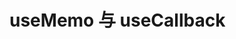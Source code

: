 <!--
 * @Author: xinxu
 * @Date: 2023-01-03 14:57:13
 * @LastEditors: xinxu
 * @LastEditTime: 2023-01-03 17:38:45
 * @FilePath: /azzlzzxz.github.io/docs/react/hooks/hook.md
-->

# useMemo 与 useCallback
